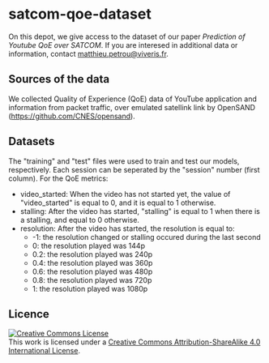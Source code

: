 # satcom-qoe-dataset
On this depot, we give access to the dataset of our paper *Prediction of Youtube QoE over SATCOM*.
If you are interesed in additional data or information, contact matthieu.petrou@viveris.fr.

## Sources of the data
We collected Quality of Experience (QoE) data of YouTube application and information from packet traffic, over emulated satellink link by OpenSAND (https://github.com/CNES/opensand).

## Datasets
The "training" and "test" files were used to train and test our models, respectively. 
Each session can be seperated by the "session" number (first column).
For the QoE metrics:
 - video\_started: When the video has not started yet, the value of "video\_started" is equal to 0, and it is equal to 1 otherwise.
 - stalling: After the video has started, "stalling" is equal to 1 when there is a stalling, and equal to 0 otherwise.
 - resolution: After the video has started, the resolution is equal to:
   - -1: the resolution changed or stalling occured during the last second
   - 0: the resolution played was 144p
   - 0.2: the resolution played was 240p
   - 0.4: the resolution played was 360p 
   - 0.6: the resolution played was 480p 
   - 0.8: the resolution played was 720p 
   - 1: the resolution played was 1080p 

## Licence
<a rel="license" href="http://creativecommons.org/licenses/by-sa/4.0/"><img alt="Creative Commons License" style="border-width:0" src="https://i.creativecommons.org/l/by-sa/4.0/88x31.png" /></a><br />This work is licensed under a <a rel="license" href="http://creativecommons.org/licenses/by-sa/4.0/">Creative Commons Attribution-ShareAlike 4.0 International License</a>.
